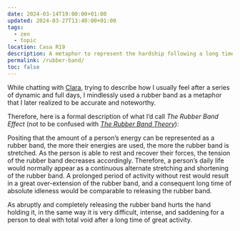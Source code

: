 ```yaml
---
date: 2024-03-14T19:00:00+01:00
updated: 2024-03-27T13:40:00+01:00
tags:
  - zen
  - topic
location: Casa R19
description: A metaphor to represent the hardship following a long time without any pause, and the human need to rest, from time to time.
permalink: /rubber-band/
toc: false
---
```

While chatting with [Clara](https://claramascarenhas.com 'Clara’s whimsical and poetic website'), trying to describe how I usually feel after a series of dynamic and full days, I mindlessly used a rubber band as a metaphor that I later realized to be accurate and noteworthy.

Therefore, here is a formal description of what I’d call <cite>The Rubber Band Effect</cite> (not to be confused with <cite>[The Rubber Band Theory](https://www.drlaurencook.com/blog/2012/01/07/the-rubber-band-theory)</cite>):

Positing that the amount of a person’s energy can be represented as a rubber band, the more their energies are used, the more the rubber band is stretched. As the person is able to rest and recover their forces, the tension of the rubber band decreases accordingly. Therefore, a person’s daily life would normally appear as a continuous alternate stretching and shortening of the rubber band. A prolonged period of activity without rest would result in a great over-extension of the rubber band, and a consequent long time of absolute idleness would be comparable to releasing the rubber band.

As abruptly and completely releasing the rubber band hurts the hand holding it, in the same way it is very difficult, intense, and saddening for a person to deal with total void after a long time of great activity.
